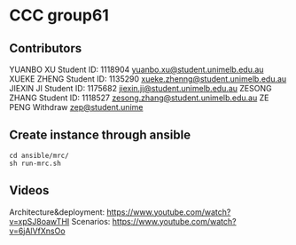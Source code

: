 # CCC group61

## Contributors

YUANBO XU Student ID: 1118904 yuanbo.xu@student.unimelb.edu.au
XUEKE ZHENG Student ID: 1135290 xueke.zhenng@student.unimelb.edu.au
JIEXIN JI Student ID: 1175682 jiexin.ji@student.unimelb.edu.au
ZESONG ZHANG Student ID: 1118527 zesong.zhang@student.unimelb.edu.au
ZE PENG Withdraw zep@student.unime



## Create instance through ansible
```
cd ansible/mrc/
sh run-mrc.sh
```

## Videos

Architecture&deployment:
https://www.youtube.com/watch?v=xpSJ8oawTHI
Scenarios:
https://www.youtube.com/watch?v=6jAlVfXnsOo
